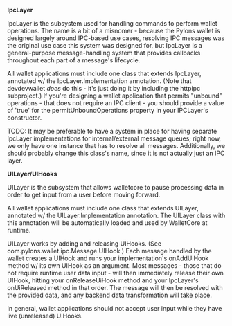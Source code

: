 
**IpcLayer**

IpcLayer is the subsystem used for handling commands to perform wallet operations. The name is a bit of a misnomer - because the Pylons wallet is designed largely around IPC-based use cases, resolving IPC messages was the original use case this system was designed for, but IpcLayer is a general-purpose message-handling system that provides callbacks throughout each part of a message's lifecycle. 

All wallet applications must include one class that extends IpcLayer, annotated w/ the IpcLayer.Implementation annotation. (Note that devdevwallet _does_ do this - it's just doing it by including the httpipc subproject.) If you're designing a wallet application that permits "unbound" operations - that does not require an IPC client - you should provide a value of 'true' for the permitUnboundOperations property in your IPCLayer's constructor. 

TODO: It may be preferable to have a system in place for having separate IpcLayer implementations for internal/external message queues; right now, we only have one instance that has to resolve all messages. Additionally, we should probably change this class's name, since it is not actually just an IPC layer.

**UILayer/UIHooks**

UILayer is the subsystem that allows walletcore to pause processing data in order to get input from a user before moving forward.

All wallet applications must include one class that extends UILayer, annotated w/ the UILayer.Implementation annotation. The UILayer class with this annotation will be automatically loaded and used by WalletCore at runtime.

UILayer works by adding and releasing UIHooks. (See com.pylons.wallet.ipc.Message.UIHook.) Each message handled by the wallet creates a UIHook and runs your implementation's onAddUiHook method w/ its own UIHook as an argument. Most messages - those that do not require runtime user data input - will then immediately release their own UIHook, hitting your onReleaseUiHook method and your IpcLayer's onUiReleased method in that order. The message will then be resolved with the provided data, and any backend data transformation will take place.

In general, wallet applications should not accept user input while they have live (unreleased) UIHooks.
